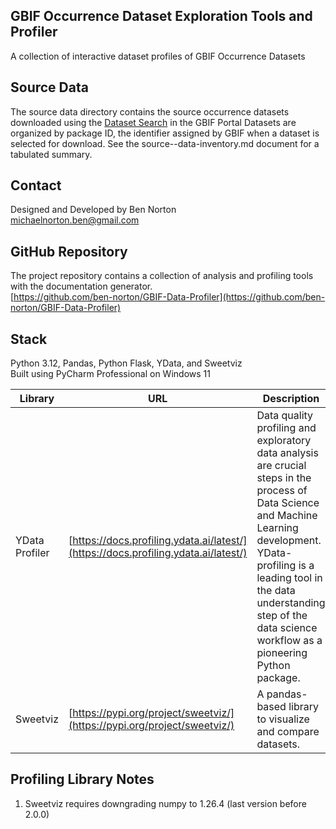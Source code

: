 ## GBIF Occurrence Dataset Exploration Tools and Profiler
A collection of interactive dataset profiles of GBIF Occurrence Datasets

## Source Data
The source data directory contains the source occurrence datasets downloaded using the [Dataset Search](https://www.gbif.org/dataset/search) in the GBIF Portal
Datasets are organized by package ID, the identifier assigned by GBIF when a dataset is selected for download. See the source--data-inventory.md document for a tabulated summary.

## Contact
Designed and Developed by Ben Norton  
[michaelnorton.ben@gmail.com](mailto:michaelnorton.ben@gmail.com)

## GitHub Repository
The project repository contains a collection of analysis and profiling tools with the documentation generator.  
[https://github.com/ben-norton/GBIF-Data-Profiler](https://github.com/ben-norton/GBIF-Data-Profiler)

## Stack
Python 3.12, Pandas, Python Flask, YData, and Sweetviz  
Built using PyCharm Professional on Windows 11

| Library | URL                                                                                | Description                                                                                                                                                                                                                                                          | 
| -- |------------------------------------------------------------------------------------|----------------------------------------------------------------------------------------------------------------------------------------------------------------------------------------------------------------------------------------------------------------------|
| YData Profiler | [https://docs.profiling.ydata.ai/latest/](https://docs.profiling.ydata.ai/latest/) | Data quality profiling and exploratory data analysis are crucial steps in the process of Data Science and Machine Learning development. YData-profiling is a leading tool in the data understanding step of the data science workflow as a pioneering Python package. |
| Sweetviz | [https://pypi.org/project/sweetviz/](https://pypi.org/project/sweetviz/) | A pandas-based library to visualize and compare datasets.                                                                                                                                                                                                            |

## Profiling Library Notes
1. Sweetviz requires downgrading numpy to 1.26.4 (last version before 2.0.0)

